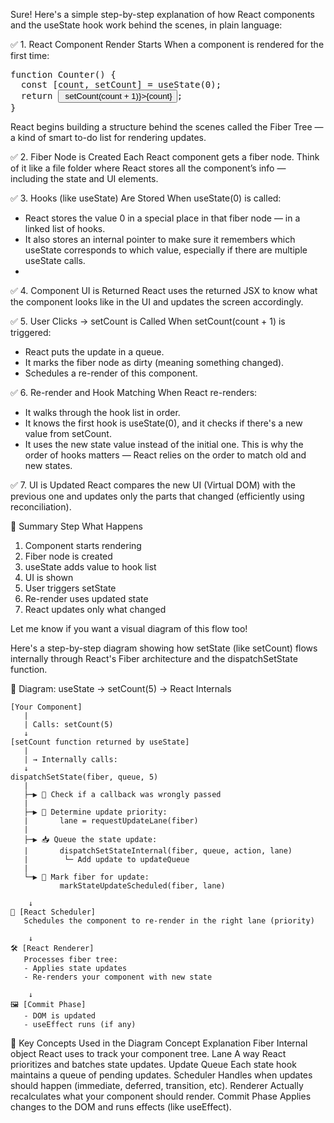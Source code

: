 Sure! Here's a simple step-by-step explanation of how React components and the useState hook work behind the scenes, in plain language:

✅ 1. React Component Render Starts
When a component is rendered for the first time:

<pre>function Counter() {
  const [count, setCount] = useState(0);
  return <button onClick={() => setCount(count + 1)}>{count}</button>;
}</pre>
React begins building a structure behind the scenes called the Fiber Tree — a kind of smart to-do list for rendering updates.


✅ 2. Fiber Node is Created
Each React component gets a fiber node. Think of it like a file folder where React stores all the component’s info — including the state and UI elements.


✅ 3. Hooks (like useState) Are Stored
When useState(0) is called:
- React stores the value 0 in a special place in that fiber node — in a linked list of hooks.
- It also stores an internal pointer to make sure it remembers which useState corresponds to which value, especially if there are multiple useState calls.
- 

✅ 4. Component UI is Returned
React uses the returned JSX to know what the component looks like in the UI and updates the screen accordingly.

✅ 5. User Clicks → setCount is Called
When setCount(count + 1) is triggered:
- React puts the update in a queue.
- It marks the fiber node as dirty (meaning something changed).
- Schedules a re-render of this component.

  
✅ 6. Re-render and Hook Matching
When React re-renders:
- It walks through the hook list in order.
- It knows the first hook is useState(0), and it checks if there's a new value from setCount.
- It uses the new state value instead of the initial one.
This is why the order of hooks matters — React relies on the order to match old and new states.


✅ 7. UI is Updated
React compares the new UI (Virtual DOM) with the previous one and updates only the parts that changed (efficiently using reconciliation).

🧠 Summary
Step	What Happens
1.	Component starts rendering
2.	Fiber node is created
3.	useState adds value to hook list
4.	UI is shown
5.	User triggers setState
6.	Re-render uses updated state
7.	React updates only what changed

Let me know if you want a visual diagram of this flow too!


Here's a step-by-step diagram showing how setState (like setCount) flows internally through React's Fiber architecture and the dispatchSetState function.



🧩 Diagram: useState → setCount(5) → React Internals

````
[Your Component]
   |
   | Calls: setCount(5)
   ↓
[setCount function returned by useState]
   |
   | → Internally calls:
   ↓
dispatchSetState(fiber, queue, 5)
   |
   ├─▶ 🔎 Check if a callback was wrongly passed
   |
   ├─▶ 🧠 Determine update priority:
   |       lane = requestUpdateLane(fiber)
   |
   ├─▶ 📥 Queue the state update:
   |       dispatchSetStateInternal(fiber, queue, action, lane)
   |        └─ Add update to updateQueue
   |
   └─▶ 📌 Mark fiber for update:
           markStateUpdateScheduled(fiber, lane)
   
    ↓
📆 [React Scheduler]
   Schedules the component to re-render in the right lane (priority)

    ↓
🛠️ [React Renderer]
   Processes fiber tree:
   - Applies state updates
   - Re-renders your component with new state

    ↓
🖼️ [Commit Phase]
   - DOM is updated
   - useEffect runs (if any)
````


🧠 Key Concepts Used in the Diagram
Concept	Explanation
Fiber	Internal object React uses to track your component tree.
Lane	A way React prioritizes and batches state updates.
Update Queue	Each state hook maintains a queue of pending updates.
Scheduler	Handles when updates should happen (immediate, deferred, transition, etc).
Renderer	Actually recalculates what your component should render.
Commit Phase	Applies changes to the DOM and runs effects (like useEffect).
